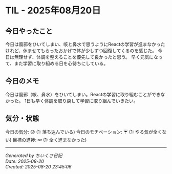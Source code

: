 # TIL - 2025年08月20日

## 今日やったこと
今日は風邪をひいてしまい、咳と鼻水で思うようにReactの学習が進まなかったけれど、休ませてもらったおかげで体が少しずつ回復してくるのを感じた。
今日は無理せず、体調を整えることを優先して良かったと思う。
早く元気になって、また学習に取り組める日を心待ちにしている。


## 今日のメモ
今日は風邪（咳、鼻水）をひいてしまい。Reactの学習に取り組むことができなかった。
1日も早く体調を取り戻して学習に取り組んでいきたい。

## 気分・状態
今日の気分: 😞 (1: 落ち込んでいる)
今日のモチベーション: ☔ (1: やる気が全くない)
目標の進捗: 💤 (1: 全く進まなかった)

---
*Generated by ちいくさ日記*  
*Date: 2025-08-20*  
*Created: 2025-08-20 23:45:06*
